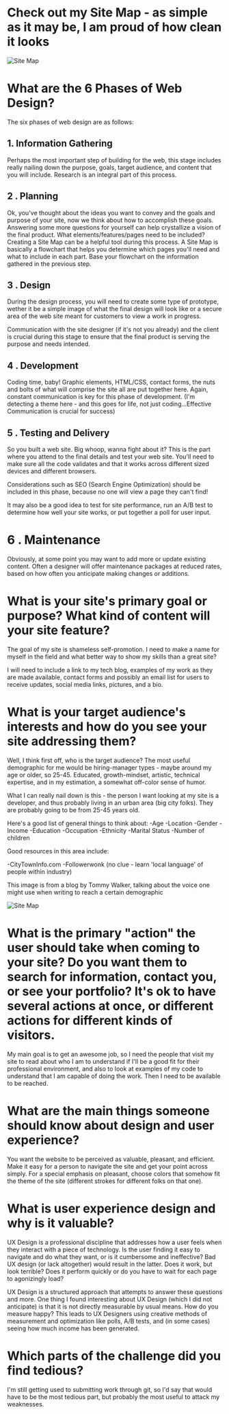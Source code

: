 # Check out my Site Map - as simple as it may be, I am proud of how clean it looks

![Site Map](/Desktop/Phase0/phase-0/week-2/imgs/site-map.png)

# What are the 6 Phases of Web Design?

The six phases of web design are as follows:

## 1. Information Gathering 
Perhaps the most important step of building for the web, this stage includes really nailing down the purpose, goals, target audience, and content that you will include. Research is an integral part of this process. 

## 2 . Planning
Ok, you've thought about the ideas you want to convey and the goals and purpose of your site, now we think about how to accomplish these goals. Answering some more questions for yourself can help crystallize a vision of the final product. What elements/features/pages need to be included? Creating a Site Map can be a helpful tool during this process. A Site Map is basically a flowchart that helps you determine which pages you'll need and what to include in each part. Base your flowchart on the information gathered in the previous step. 

## 3 . Design
During the design process, you will need to create some type of prototype, wether it be a simple image of what the final design will look like or a secure area of the web site meant for customers to view a work in progress. 

Communication with the site designer (if it's not you already) and the client is crucial during this stage to ensure that the final product is serving the purpose and needs intended.

## 4 . Development
Coding time, baby! Graphic elements, HTML/CSS, contact forms, the nuts and bolts of what will comprise the site all are put together here. Again, constant communication is key for this phase of development. (I'm detecting a theme here - and this goes for life, not just coding...Effective Communication is crucial for success)

## 5 . Testing and Delivery
So you built a web site. Big whoop, wanna fight about it? This is the part where you attend to the final details and test your web site. You'll need to make sure all the code validates and that it works across different sized devices and different browsers. 

Considerations such as SEO (Search Engine Optimization) should be included in this phase, because no one will view a page they can't find!

It may also be a good idea to test for site performance, run an A/B test to determine how well your site works, or put together a poll for user input.  

# 6 . Maintenance
Obviously, at some point you may want to add more or update existing content. Often a designer  will offer maintenance packages at reduced rates, based on how often you anticipate making changes or additions.

# What is your site's primary goal or purpose? What kind of content will your site feature?
The goal of my site is shameless self-promotion. I need to make a name for myself in the field and what better way to show my skills than a great site? 

I will need to include a link to my tech blog, examples of my work as they are made available, contact forms and possibly an email list for users to receive updates, social media links, pictures, and a bio. 

# What is your target audience's interests and how do you see your site addressing them?
Well, I think first off, who is the target audience? The most useful demographic for me would be hiring-manager types - maybe around my age or older, so 25-45. Educated, growth-mindset, artistic, technical expertise, and in my estimation, a somewhat off-color sense of humor. 

What I can really nail down is this - the person I want looking at my site is a developer, and thus probably living in an urban area (big city folks). They are probably going to be from 25-45 years old. 

Here's a good list of general things to think about:
-Age
-Location
-Gender
-Income
-Education
-Occupation
-Ethnicity
-Marital Status
-Number of children

Good resources in this area include:

-CityTownInfo.com
-Followerwonk (no clue - learn 'local language' of people within industry)

This image is from a blog by Tommy Walker, talking about the voice one might use when writing to reach a certain demographic

![Site Map](/Desktop/Phase0/phase-0/week-2/imgs/brandarch.gif)

# What is the primary "action" the user should take when coming to your site? Do you want them to search for information, contact you, or see your portfolio? It's ok to have several actions at once, or different actions for different kinds of visitors.

My main goal is to get an awesome job, so I need the people that visit my site to read about who I am to understand if I'll be a good fit for their professional environment, and also to look at examples of my code to understand that I am capable of doing the work. Then I need to be available to be reached.

# What are the main things someone should know about design and user experience?
You want the website to be perceived as valuable, pleasant, and efficient. Make it easy for a person to navigate the site and get your point across simply. For a special emphasis on pleasant, choose colors that somehow fit the theme of the site (different strokes for different folks on that one). 

# What is user experience design and why is it valuable?
UX Design is a professional discipline that addresses how a user feels when they interact with a piece of technology. Is the user finding it easy to navigate and do what they want, or is it cumbersome and ineffective? Bad UX design (or lack altogether) would result in the latter. Does it work, but look terrible? Does it perform quickly or do you have to wait for each page to agonizingly load?

UX Design is a structured approach that attempts to answer these questions and more. One thing I found interesting about UX Design (which I did not anticipate) is that it is not directly measurable by usual means. How do you measure happy?
This leads to UX Designers using creative methods of measurement and optimization like polls, A/B tests, and (in some cases) seeing how much income has been generated.

# Which parts of the challenge did you find tedious?
I'm still getting used to submitting work through git, so I'd say that would have to be the most tedious part, but probably the most useful to attack my weaknesses.  